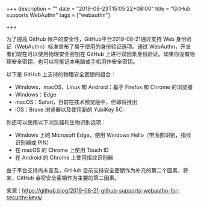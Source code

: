 +++
description = ""
date = "2019-08-23T15:05:22+08:00"
title = "GitHub supports WebAuthn"
tags = ["webauthn"]

+++

为了提高 GitHub 帐户的安全性，GitHub平台2019-08-21通过支持 Web 身份验证（WebAuthn）标准宣布了易于使用的身份验证选项。通过 WebAuthn，开发者们现在可以使用物理安全密钥在 GitHub 上进行双因素身份验证。如果你没有物理安全密钥，也可以将笔记本电脑或手机用作安全密钥。

以下是 GitHub 上支持的物理安全密钥的组合：

- Windows，macOS，Linux 和 Android：基于 Firefox 和 Chrome 的浏览器
- Windows：Edge
- macOS：Safari，目前在技术预览版中，但即将推出
- iOS：Brave 浏览器以及使用新的 YubiKey 5Ci

你还可以使用以下浏览器和生物识别选项：

- Windows 上的 Microsoft Edge，使用 Windows Hello（带面部识别，指纹识别器或 PIN）
- 在 macOS 的 Chrome 上使用 Touch ID
- 在 Android 的 Chrome 上使用指纹识别器

由于平台支持尚未普及，GitHub 目前支持安全密钥作为补充的第二个因素，将来，GitHub 会将安全密钥作为主要的第二因素。

来源：https://github.blog/2019-08-21-github-supports-webauthn-for-security-keys/
